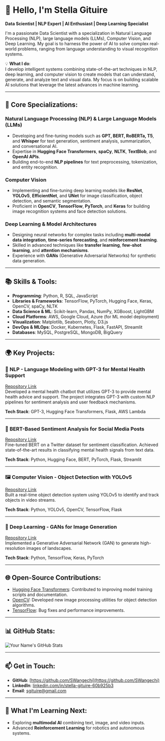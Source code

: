 # 👋 Hello, I'm Stella Gituire

**Data Scientist | NLP Expert | AI Enthusiast | Deep Learning Specialist**

I'm a passionate Data Scientist with a specialization in Natural Language Processing (NLP), large language models (LLMs), Computer Vision, and Deep Learning. My goal is to harness the power of AI to solve complex real-world problems, ranging from language understanding to visual recognition systems.

💡 **What I do**:  
I develop intelligent systems combining state-of-the-art techniques in NLP, deep learning, and computer vision to create models that can understand, generate, and analyze text and visual data. My focus is on building scalable AI solutions that leverage the latest advances in machine learning.

---

## 🌟 **Core Specializations**:

### Natural Language Processing (NLP) & Large Language Models (LLMs)
- Developing and fine-tuning models such as **GPT, BERT, RoBERTa, T5**, and **Whisper** for text generation, sentiment analysis, summarization, and conversational AI.
- Expertise in **Hugging Face Transformers**, **spaCy**, **NLTK**, **TextBlob**, and **OpenAI APIs**.
- Building end-to-end **NLP pipelines** for text preprocessing, tokenization, and entity recognition.

### Computer Vision
- Implementing and fine-tuning deep learning models like **ResNet**, **YOLOv5**, **EfficientNet**, and **UNet** for image classification, object detection, and semantic segmentation.
- Proficient in **OpenCV**, **TensorFlow**, **PyTorch**, and **Keras** for building image recognition systems and face detection solutions.
  
### Deep Learning & Model Architectures
- Designing neural networks for complex tasks including **multi-modal data integration**, **time-series forecasting**, and **reinforcement learning**.
- Skilled in advanced techniques like **transfer learning**, **few-shot learning**, and **attention mechanisms**.
- Experience with **GANs** (Generative Adversarial Networks) for synthetic data generation.

---

## 📚 **Skills & Tools**:
- **Programming**: Python, R, SQL, JavaScript
- **Libraries & Frameworks**: TensorFlow, PyTorch, Hugging Face, Keras, OpenCV, spaCy, NLTK
- **Data Science & ML**: Scikit-learn, Pandas, NumPy, XGBoost, LightGBM
- **Cloud Platforms**: AWS, Google Cloud, Azure (for ML model deployment)
- **Visualization**: Matplotlib, Seaborn, Plotly, D3.js
- **DevOps & MLOps**: Docker, Kubernetes, Flask, FastAPI, Streamlit
- **Databases**: MySQL, PostgreSQL, MongoDB, BigQuery

---

## 🌍 **Key Projects**:

### 🤖 **NLP - Language Modeling with GPT-3 for Mental Health Support**
[Repository Link](https://github.com/yourusername/gpt3-mental-health)  
Developed a mental health chatbot that utilizes GPT-3 to provide mental health advice and support. The project integrates GPT-3 with custom NLP pipelines for sentiment analysis and user feedback mechanisms.

**Tech Stack**: GPT-3, Hugging Face Transformers, Flask, AWS Lambda

---

### 🧠 **BERT-Based Sentiment Analysis for Social Media Posts**
[Repository Link](https://github.com/yourusername/bert-sentiment-analysis)  
Fine-tuned BERT on a Twitter dataset for sentiment classification. Achieved state-of-the-art results in classifying mental health signals from text data.

**Tech Stack**: Python, Hugging Face, BERT, PyTorch, Flask, Streamlit

---

### 🖼️ **Computer Vision - Object Detection with YOLOv5**
[Repository Link](https://github.com/yourusername/yolov5-object-detection)  
Built a real-time object detection system using YOLOv5 to identify and track objects in video streams.

**Tech Stack**: Python, YOLOv5, OpenCV, TensorFlow, Flask

---

### 🌌 **Deep Learning - GANs for Image Generation**
[Repository Link](https://github.com/yourusername/gan-image-generation)  
Implemented a Generative Adversarial Network (GAN) to generate high-resolution images of landscapes.

**Tech Stack**: Python, TensorFlow, Keras, PyTorch

---

## 🌐 **Open-Source Contributions**:
- [Hugging Face Transformers](https://github.com/huggingface/transformers): Contributed to improving model training scripts and documentation.
- [OpenCV](https://github.com/opencv/opencv): Developed new image processing utilities for object detection algorithms.
- [TensorFlow](https://github.com/tensorflow/tensorflow): Bug fixes and performance improvements.

---

## 📊 **GitHub Stats**:
![Your Name's GitHub Stats](https://github-readme-stats.vercel.app/api?username=yourusername&show_icons=true&theme=radical)

---

## 📫 **Get in Touch**:
- **GitHub**: [https://github.com/SWangechi](https://github.com/SWangechi)
- **LinkedIn**: [linkedin.com/in/stella-gituire-60b925b3](https://www.linkedin.com/in/stella-gituire-60b925b3)
- **Email**: [sgituire@gmail.com](mailto:sgituire@gmail.com)

---

## 🎯 **What I'm Learning Next**:
- Exploring **multimodal AI** combining text, image, and video inputs.
- Advanced **Reinforcement Learning** for robotics and autonomous systems.
